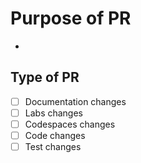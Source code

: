 # Purpose of PR

-

## Type of PR

- [ ] Documentation changes
- [ ] Labs changes
- [ ] Codespaces changes
- [ ] Code changes
- [ ] Test changes
